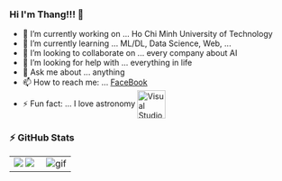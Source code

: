 ### Hi I'm Thang!!! 👋

- 🔭 I’m currently working on ... Ho Chi Minh University of Technology
- 🌱 I’m currently learning ... ML/DL, Data Science, Web, ...
- 👯 I’m looking to collaborate on ... every company about AI
- 🤔 I’m looking for help with ... everything in life
- 💬 Ask me about ... anything 
- 📫 How to reach me: ... [FaceBook](https://www.facebook.com/thang.huu.94651774)
- ⚡ Fun fact: ... I love astronomy <img align="center" alt="Visual Studio Code" width="50px" src="https://khoahocphattrien.vn/Images/Uploaded/Share/2016/01/03/Nhung-hinh-anh-thien-van-ky-thu-nhat-nam-2015_1.jpg" />

### :zap: GitHub Stats

<table>
<tr>
  <td width="48%">
    <img src="https://github-readme-stats.vercel.app/api?username=HuuThang-1402&show_icons=true&hide=contribs,issues&hide_border=true" />
    <img src="https://github-readme-stats.vercel.app/api/top-langs/?username=HuuThang-1402&layout=compact&show_icons=true&hide_border=true" />
  </td>
  <td width="52%"><img alt="gif" align="right" src=".github/assets/coding.gif"/></td>
</tr>
<table>

